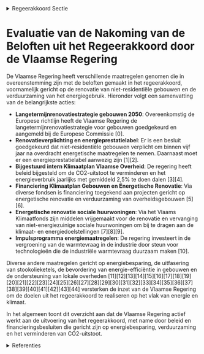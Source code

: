 

<details>
        <summary>Regeerakkoord Sectie </summary>
        <p>1.2.2 Niet-residentiële gebouwen De Vlaamse regering werkt een lange termijn-doelstelling 2050 uit voor de renovatie van niet-residentiële gebouwen, zal ze op regelmatige basis evalueren en voert tussentijdse ijkpunten in die in lijn zijn met het Vlaamse klimaat- en energieplan 2030. Om de klimaatvoetafdruk van niet energiezuinige tertiaire gebouwen te reduceren, moeten ze vanaf 2021 uiterlijk vijf jaar na een notariële overdracht in volle eigendom grondig energetisch gerenoveerd worden. We werken een gebou-wenpas uit voor niet-residentiële gebouwen en voeren een energieprestatielabel in. Vanaf 2025 moeten alle grote niet-residentiële gebouwen waar de mogelijkheid tot verwarming of koeling in voorzien is, over een energiepresta-tielabel beschikken en vanaf 2030 moeten deze gebouwen een minimaal energieprestatielabel bereiken. De overheidsgebouwen op Vlaams grondgebied geven het goede voorbeeld door minstens 2 jaar eerder te voldoen aan het mini-maal energieprestatielabel. Vanaf 2021 kunnen geen stookolieketels meer geplaatst worden bij nieuwbouw en ingrijpende energetische renovaties. Wanneer er een aardgasnet in de straat ligt, mag vanaf 2021 een bestaande stookolieketel niet meer vervangen worden. De eigenaars worden over alle mogelijke alternatieven geïnformeerd. We verlengen de energielening aan 1% voor huidige doelgroepen (niet-commerciële rechtsper-sonen en coöperatieve vennootschappen). Ook de Vlaamse en lokale overheden nemen hun verantwoordelijkheid en geven het goede voor-beeld. Net zoals de Vlaamse Overheid zullen gemeenten, steden, intercommunales, OCMW’s, provincies en autonome gemeentebedrijven worden gevraagd dat zij hun broeikasgassen met 40% reduceren in 2030 ten opzichte van 2015 en vanaf 2020 per jaar een energiebesparing van 2,09% realiseren op het energieverbruik van hun gebouwenpark (inclusief technische infrastruc-tuur, exclusief onroerend erfgoed),. De Vlaamse overheid helpt de lokale besturen in de onder-linge kennisuitwisseling. De eigen Vlaamse doel-stelling wordt verscherpt naar 2,5% per jaar. Het Vlaams energie- en klimaatagentschap ontwikkelt hiervoor een monitoringsysteem. De Vlaamse overheid neemt zelf een voorbeeldrol op door haar vastgoedportefeuille via het Vlaams EnergieBedrijf en het Facilitair Bedrijf verder te optimaliseren en energie-efficiënter te maken. </p>
        </details> 

# Evaluatie van de Nakoming van de Beloften uit het Regeerakkoord door de Vlaamse Regering

De Vlaamse Regering heeft verschillende maatregelen genomen die in overeenstemming zijn met de beloften gemaakt in het regeerakkoord, voornamelijk gericht op de renovatie van niet-residentiële gebouwen en de verduurzaming van het energiegebruik. Hieronder volgt een samenvatting van de belangrijkste acties:

- **Langetermijnrenovatiestrategie gebouwen 2050**: Overeenkomstig de Europese richtlijn heeft de Vlaamse Regering de langetermijnrenovatiestrategie voor gebouwen goedgekeurd en aangemeld bij de Europese Commissie \[0\].
- **Renovatieverplichting en energieprestatielabel**: Er is een besluit goedgekeurd dat niet-residentiële gebouwen verplicht om binnen vijf jaar na overdracht energetische maatregelen te nemen. Daarnaast moet er een energieprestatielabel aanwezig zijn \[1\]\[2\].
- **Bijgestuurd intern Klimaatplan Vlaamse Overheid**: De regering heeft beleid bijgesteld om de CO2-uitstoot te verminderen en het energieverbruik jaarlijks met gemiddeld 2,5% te doen dalen \[3\]\[4\].
- **Financiering Klimaatplan Gebouwen en Energetische Renovatie**: Via diverse fondsen is financiering toegekend aan projecten gericht op energetische renovatie en verduurzaming van overheidsgebouwen \[5\]\[6\].
- **Energetische renovatie sociale huurwoningen**: Via het Vlaams Klimaatfonds zijn middelen vrijgemaakt voor de renovatie en vervanging van niet-energiezuinige sociale huurwoningen om bij te dragen aan de klimaat- en energiedoelstellingen \[7\]\[8\]\[9\].
- **Impulsprogramma energiemaatregelen**: De regering investeert in de vergroening van de warmtevraag in de industrie door steun voor technologieën die de industriële warmtevraag duurzaam maken \[10\].

Diverse andere maatregelen gericht op energiebesparing, de uitfasering van stookolieketels, de bevordering van energie-efficiëntie in gebouwen en de ondersteuning van lokale overheden \[11\]\[12\]\[13\]\[14\]\[15\]\[16\]\[17\]\[18\]\[19\]\[20\]\[21\]\[22\]\[23\]\[24\]\[25\]\[26\]\[27\]\[28\]\[29\]\[30\]\[31\]\[32\]\[33\]\[34\]\[35\]\[36\]\[37\]\[38\]\[39\]\[40\]\[41\]\[42\]\[43\]\[44\] versterken de inzet van de Vlaamse Regering om de doelen uit het regeerakkoord te realiseren op het vlak van energie en klimaat.

In het algemeen toont dit overzicht aan dat de Vlaamse Regering actief werkt aan de uitvoering van het regeerakkoord, met name door beleid en financieringsbesluiten die gericht zijn op energiebesparing, verduurzaming en het verminderen van CO2-uitstoot.

<details>
        <summary> Referenties</summary>
        **[\[0\]](http://themis.vlaanderen.be/id/resource/37e7fd00-4929-11ec-94bb-99a9d1e168fe)** : **(2020-05-29)** Vlaamse langetermijnrenovatiestrategie gebouwen 2050   De Europese richtlijn Energieprestatie van gebouwen legt sterk de nadruk op de renovatie van het bestaande gebouwenpark. De richtlijn verplicht d... 

**[\[1\]](http://themis.vlaanderen.be/id/nieuwsbrief-info/609241BE364ED90008000001)** : **(2021-05-07)** Renovatieverplichting voor niet-residentiële gebouwen Ontwerpbesluit van de Vlaamse Regering tot wijziging van het Energiebesluit van 19 november 2010, wat betreft de invoering van een renovatieverpli... 

**[\[2\]](http://themis.vlaanderen.be/id/nieuwsbrief-info/60E41B4A364ED900080006D7)** : **(2021-07-09)** Renovatieverplichting voor niet-residentiële gebouwen Ontwerpbesluit van de Vlaamse Regering tot wijziging van het Energiebesluit van 19 november 2010, wat betreft de invoering van een renovatieverpli... 

**[\[3\]](http://themis.vlaanderen.be/id/nieuwsbrief-info/60ED82E4364ED90008001492)** : **(2021-07-16)** Bijsturing intern Klimaatplan Vlaamse Overheid   De Vlaamse Regering keurt de bijsturing van het intern Klimaatplan van de Vlaamse overheid goed. Daarbij horen tegen eind 2030 de doelstelling van een ... 

**[\[4\]](http://themis.vlaanderen.be/id/nieuwsbrief-info/62CE83038E6C4430A889893D)** : **(2022-07-15)** Bijsturing intern Klimaatplan Vlaamse overheid   De  Vlaamse overheid neemt haar verantwoordelijkheid op om de eigen klimaatimpact zoveel mogelijk te reduceren. De klimaattransitie vraagt van alle sec... 

**[\[5\]](http://themis.vlaanderen.be/id/nieuwsbrief-info/63A173E4DBF1CAE811022075)** : **(2022-12-23)** Vlaams Klimaatfonds 2021: cofinanciering Klimaat Actieplan Gebouwen   De Vlaamse Regering hecht haar goedkeuring aan de reservering van in totaal 2,8 miljoen euro (1,4 miljoen vanuit het Vlaams Klimaa... 

**[\[6\]](http://themis.vlaanderen.be/id/nieuwsbrief-info/636A5F2434B8770AF8FDE212)** : **(2022-11-10)** Plan Vlaamse Veerkracht: Besteding middelen Vlaams Klimaatfonds voor energetische renovatie gebouwen publieke sector Aanpak besteding middelen Vlaams Klimaatfonds (VKF) voor de maatregel energetische ... 

**[\[7\]](http://themis.vlaanderen.be/id/nieuwsbrief-info/62C400A18E6C4430A88977F0)** : **(2022-07-08)** Cofinanciering Vlaams Klimaatfonds: energetische renovaties en vervangingsbouw van sociale huurwoningen   De Vlaamse Regering zet in op de energetische renovatie van sociale huurwoningen met het oog o... 

**[\[8\]](http://themis.vlaanderen.be/id/nieuwsbericht/65707C91E2E2C9E5814BED8B)** : **(2023-12-08)** Cofinanciering Vlaams Klimaatfonds (VKF): energetische renovaties en vervangingsbouw van sociale huurwoningen   De Vlaamse Regering zet in op de energetische renovatie van sociale huurwoningen om de V... 

**[\[9\]](http://themis.vlaanderen.be/id/resource/bc4cf690-4929-11ec-94bb-99a9d1e168fe)** : **(2020-04-30)** Wijzigingsbesluit energieprestatie sociale huisvesting Voorontwerp van besluit van de Vlaamse Regering tot vaststelling van de wijziging van de bouwtechnische en conceptuele richtlijnen voor de realis... 

**[\[10\]](http://themis.vlaanderen.be/id/nieuwsbrief-info/6389B84E86124BBA17062F42)** : **(2022-12-02)** Impulsprogramma energiemaatregelen ondernemingen voor onder meer de versnelde vergroening warmtevraag niet-ETS industrie in Vlaanderen Ontwerpbesluit van de Vlaamse Regering tot uitvoering van artikel... 

**[\[11\]](http://themis.vlaanderen.be/id/nieuwsbrief-info/60ED6490364ED90008001436)** : **(2021-07-16)** Actualisatie van het kader voor de Oproep 'Actieplan Energie-Efficiëntie en Klimaatimpact Vlaamse Overheid 2021-2025'   De Vlaamse Regering keurt de geactualiseerde nota ter vervanging van de nota van... 

**[\[12\]](http://themis.vlaanderen.be/id/nieuwsbericht/655F1D4FE2E2C9E5814BD271)** : **(2023-11-23)** Aanpak besteding middelen voor verderzetting onderbouwde aanpak energiebesparing gebouwenpark sector Welzijn, Volksgezondheid en Gezin   De Vlaamse Regering neemt kennis van de verderzetting van de on... 

**[\[13\]](http://themis.vlaanderen.be/id/nieuwsbericht/658169C2E2E2C9E5814C20C4)** : **(2023-12-22)** Aanpak besteding middelen Vlaams Klimaatfonds (VKF) voor verderzetting onderbouwde aanpak energiebesparing gebouwenpark VDAB   De Vlaamse Dienst voor Arbeidsbemiddeling en Beroepsopleiding (VDAB) zet ... 

**[\[14\]](http://themis.vlaanderen.be/id/nieuwsbrief-info/60EE94E9364ED900080014D7)** : **(2021-07-16)** Plan Vlaamse Veerkracht: Vlaamse Energiebedrijf (VEB) energie-efficiëntie Vlaamse overheid Vlaamse Energiebedrijf (VEB) energie-efficiëntie Vlaamse Overheid  In het kader van de vierde pijler van het ... 

**[\[15\]](http://themis.vlaanderen.be/id/nieuwsbrief-info/62C3FB408E6C4430A88977CC)** : **(2022-07-08)** Overheidsopdracht 'De ondersteuning van de Vereniging van Mede-Eigenaars van appartementsgebouwen bij de opmaak van een renovatiemasterplan' Bestek nr. 2022/VEKA/EE/BELEID/Renovatiemasterplan  Om  teg... 

**[\[16\]](http://themis.vlaanderen.be/id/nieuwsbrief-info/60DC2EED364ED90008000378)** : **(2021-07-02)** Besteding middelen Vlaams Klimaatfonds (VKF) voor verderzetting onderbouwde aanpak energiebesparing gebouwenpark in de sector Welzijn, Volksgezondheid en Gezin   De Vlaamse Regering neemt kennis van d... 

**[\[17\]](http://themis.vlaanderen.be/id/nieuwsbericht/652F897F7FDB1A5D078293AE)** : **(2023-10-20)** Aanpak besteding middelen Vlaams Klimaatfonds (VKF) voor de maatregel ‘Erfgoed: educatie en sensibilisatie met het oog op energiezuinig erfgoed’   Bij de energetische renovatie van erfgoedgebouwen zij... 

**[\[18\]](http://themis.vlaanderen.be/id/resource/55fd5cf0-4928-11ec-94bb-99a9d1e168fe)** : **(2020-07-10)** Wijzigingsbesluit energieprestatie sociale huisvesting Voorontwerp van besluit van de Vlaamse Regering tot vaststelling van de wijziging van de bouwtechnische en conceptuele richtlijnen voor de realis... 

**[\[19\]](http://themis.vlaanderen.be/id/nieuwsbrief-info/61AF5B74364ED9000900063A)** : **(2021-12-10)** Wijziging Energiedecreet: maatregelen versnelde energietransitie gebouwen naar meer emissie- en milieuvriendelijke verwarmingstechnieken Voorontwerp van decreet tot wijziging van het Energiedecreet va... 

**[\[20\]](http://themis.vlaanderen.be/id/nieuwsbrief-info/6177CA0D364ED90008000603)** : **(2021-10-29)** Wijziging Energiedecreet: maatregelen versnelde energietransitie gebouwen naar meer emissie- en milieuvriendelijke verwarmingstechnieken Voorontwerp van decreet tot wijziging van het Energiedecreet va... 

**[\[21\]](http://themis.vlaanderen.be/id/nieuwsbrief-info/620D1D01D5F0FAFA87AFB020)** : **(2022-02-18)** Wijziging Energiedecreet: maatregelen versnelde energietransitie gebouwen naar meer emissie- en milieuvriendelijke verwarmingstechnieken Ontwerpdecreet tot wijziging van het Energiedecreet van 8 mei 2... 

**[\[22\]](http://themis.vlaanderen.be/id/nieuwsbrief-info/630E0FC79531BD6B9732BE5F)** : **(2022-09-02)** Aanpak besteding middelen Vlaams Klimaatfonds voor de maatregel ‘Erfgoed: educatie en sensibilisatie met het oog op energiezuinig erfgoed’   Bij de energetische renovatie van erfgoedgebouwen zijn de b... 

**[\[23\]](http://themis.vlaanderen.be/id/nieuwsbrief-info/61A7348E364ED90008000597)** : **(2021-12-03)** Aanpak besteding middelen Vlaams Klimaatfonds voor verderzetting onderbouwde aanpak energiebesparing gebouwenpark VDAB   De Vlaamse Dienst voor Arbeidsbemiddeling en Beroepsopleiding (VDAB) streeft na... 

**[\[24\]](http://themis.vlaanderen.be/id/nieuwsbrief-info/61B89B78364ED90009001594)** : **(2021-12-17)** Wijziging Energiedecreet: maatregelen versnelde energietransitie gebouwen naar meer emissie- en milieuvriendelijke verwarmingstechnieken Voorontwerp van decreet tot wijziging van het Energiedecreet va... 

**[\[25\]](http://themis.vlaanderen.be/id/resource/41e79480-492b-11ec-94bb-99a9d1e168fe)** : **(2019-12-20)** Wijziging energiebesluit: ZEV-premie, energieleningen, sloop en heropbouw en berekening onrendabele top Voorontwerp van besluit van de Vlaamse Regering tot wijziging van het Energiebesluit van 19 nove... 

**[\[26\]](http://themis.vlaanderen.be/id/resource/322559a0-492c-11ec-94bb-99a9d1e168fe)** : **(2019-10-25)** Wijziging energiebesluit: ZEV-premie, energieleningen, sloop en heropbouw en onrendabele top Voorontwerp van besluit van de Vlaamse Regering tot wijziging van het Energiebesluit van 19 november 2010, ... 

**[\[27\]](http://themis.vlaanderen.be/id/resource/90bb7800-4927-11ec-94bb-99a9d1e168fe)** : **(2020-09-11)** Visienota 'Cofinanciering in functie van de kostenefficiëntie voor allocatie van middelen uit het Vlaams Klimaatfonds voor Vlaamse mitigatiemaatregelen'   Vlaanderen wil tegen 2030 zijn broeikasgasemi... 

**[\[28\]](http://themis.vlaanderen.be/id/resource/5ce40360-4924-11ec-94bb-99a9d1e168fe)** : **(2021-04-02)** Lancering van oproepen tot het indienen van sensibiliserings- en overtuigingsinitiatieven voor het verhogen van de renovatiegraad A. Ontwerp van ministerieel besluit houdende oproepen energieconsulten... 

**[\[29\]](http://themis.vlaanderen.be/id/nieuwsbrief-info/63862A8F86124BBA17062B70)** : **(2022-12-02)** Verzamelbesluit energie Ontwerpbesluit van de Vlaamse Regering tot wijziging van het besluit van de Vlaamse Regering van 8 december 2006 betreffende het onderhoud en het nazicht van centrale stooktoes... 

**[\[30\]](http://themis.vlaanderen.be/id/nieuwsbrief-info/63773D6034B8770AF8FDEC16)** : **(2022-11-18)** Aanpak besteding middelen Vlaams Klimaatfonds 2022 voor uitfasering stookolieketels en energiebesparing in het gesubsidieerd onderwijs en het gemeenschapsonderwijs Ontwerpbesluit van de Vlaamse Regeri... 

**[\[31\]](http://themis.vlaanderen.be/id/nieuwsbericht/644911F3CA1CB15B58CF51FC)** : **(2023-04-28)** Aanpak besteding middelen Vlaams Klimaatfonds voor verderzetting onderbouwde aanpak energiebesparing gebouwenpark Natuur en Bos (ANB)   De Vlaamse Regering besliste eind 2021 om vanuit het Vlaams Klim... 

**[\[32\]](http://themis.vlaanderen.be/id/nieuwsbrief-info/61855E51364ED900080008BC)** : **(2021-11-05)** Visienota 'Bijkomende maatregelen Klimaat'   Al in het najaar van 2019 heeft de Vlaamse Regering een Vlaams Energie- en Klimaatplan 2021-2030 opgesteld, met een ambitie van -35% reductie van broeikasg... 

**[\[33\]](http://themis.vlaanderen.be/id/nieuwsbrief-info/634FE0841EA6B745D23CC05B)** : **(2022-10-21)** Verzamelbesluit energie Voorontwerp van besluit van de Vlaamse Regering tot wijziging van het besluit van de Vlaamse Regering van 8 december 2006 betreffende het onderhoud en het nazicht van centrale ... 

**[\[34\]](http://themis.vlaanderen.be/id/nieuwsbericht/648967C42D77B42474D4CF4A)** : **(2023-06-16)** Verzamelbesluit energie (VZB IX) Ontwerpbesluit van de Vlaamse Regering tot wijziging van het besluit van de Vlaamse Regering van 8 december 2006 betreffende het onderhoud en het nazicht van centrale ... 

**[\[35\]](http://themis.vlaanderen.be/id/nieuwsbrief-info/60A50B60364ED90008000389)** : **(2021-05-21)** Steun energetische renovatieprojecten noodkoopwoningen en energielening Voorontwerp van besluit van de Vlaamse Regering tot wijziging van het Energiebesluit van 19 november 2010, wat betreft de steun ... 

**[\[36\]](http://themis.vlaanderen.be/id/nieuwsbrief-info/60ED91B0364ED900080014B4)** : **(2021-07-16)** Steun energetische renovatieprojecten noodkoopwoningen en energielening Ontwerpbesluit van de Vlaamse Regering tot wijziging van het Energiebesluit van 19 november 2010, wat betreft de steun voor ener... 

**[\[37\]](http://themis.vlaanderen.be/id/nieuwsbrief-info/62C43DE28E6C4430A889783A)** : **(2022-07-08)** Verzamelbesluit energie Voorontwerp van besluit van de Vlaamse Regering tot wijziging van het besluit van de Vlaamse Regering van 8 december 2006 betreffende het onderhoud en het nazicht van centrale ... 

**[\[38\]](http://themis.vlaanderen.be/id/nieuwsbrief-info/61AF120C364ED9000900043A)** : **(2021-12-10)** Visienota 'Warmteplan 2025'   Warmte is met een aandeel van meer dan 50% de belangrijkste component in het energieverbruik in Vlaanderen. De uitdaging in de komende jaren is om de warmtevraag zo duurz... 

**[\[39\]](http://themis.vlaanderen.be/id/nieuwsbericht/65782269E2E2C9E5814C01B6)** : **(2023-12-15)** Herverdeling krediet energie-efficiëntiemaatregelen eigen gebouwen Ontwerpbesluit van de Vlaamse Regering houdende de herverdeling van het provisioneel krediet ingeschreven onder begrotingsartikel CB0... 

**[\[40\]](http://themis.vlaanderen.be/id/nieuwsbericht/652FC51F7FDB1A5D07829404)** : **(2023-10-20)** Verzamelbesluit energie X (VZB X) Voorontwerp van besluit van de Vlaamse Regering tot wijziging van het Energiebesluit van 19 november 2010, het besluit van de Vlaamse Regering van 23 april 2021 tot u... 

**[\[41\]](http://themis.vlaanderen.be/id/resource/43468840-492b-11ec-94bb-99a9d1e168fe)** : **(2019-12-20)** Vlaamse klimaatstrategie 2050   De Europese Verordening over de governance van de energie-unie en van de klimaatactie, vereist dat elke lidstaat uiterlijk op 1 januari 2020, en daarna om de tien jaar,... 

**[\[42\]](http://themis.vlaanderen.be/id/nieuwsbrief-info/60ED43AA364ED900080013B6)** : **(2021-07-16)** Verzamelbesluit energie Voorontwerp van besluit van de Vlaamse Regering tot wijziging van het Energiebesluit van 19 november 2010, wat betreft de EPB, de uitbreiding van de energieprestatieregelgeving... 

**[\[43\]](http://themis.vlaanderen.be/id/resource/c51f0a90-492b-11ec-94bb-99a9d1e168fe)** : **(2019-12-09)** Definitief Vlaams Energie- en Klimaatplan 2021-2030   De Europese Verordening over de governance van de energie-unie en van de klimaatactie, vereist dat elke lidstaat uiterlijk op 31 december 2019 een... 

**[\[44\]](http://themis.vlaanderen.be/id/nieuwsbrief-info/60DC1DC8364ED9000800036D)** : **(2021-07-02)** Vermindering onroerende voorheffing voor nieuwbouw en ingrijpende energetische renovatie en toepassingsvoorwaarden verlaagd tarief voor aankoop van een enige eigen woning Voorontwerp van decreet tot w... 
        </details> 

